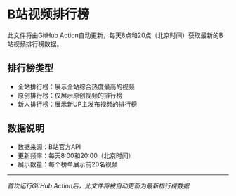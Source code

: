 # B站视频排行榜

此文件将由GitHub Action自动更新，每天8点和20点（北京时间）获取最新的B站视频排行榜数据。

## 排行榜类型

- 全站排行榜：展示全站综合热度最高的视频
- 原创排行榜：仅展示原创视频的排行榜
- 新人排行榜：展示新UP主发布视频的排行榜

## 数据说明

- 数据来源：B站官方API
- 更新频率：每天8:00和20:00（北京时间）
- 展示数量：每个榜单展示前20名视频

---

*首次运行GitHub Action后，此文件将被自动更新为最新排行榜数据*